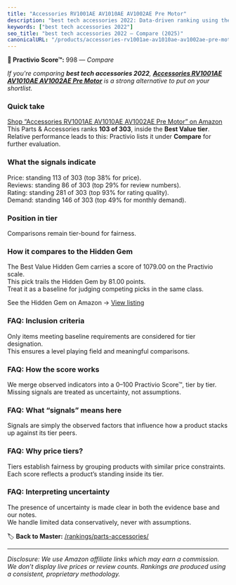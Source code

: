 ```yaml
---
title: "Accessories RV1001AE AV1010AE AV1002AE Pre Motor"
description: "best tech accessories 2022: Data-driven ranking using the Practivio Score™. Positioned by quality, value, demand, findability, momentum."
keywords: ["best tech accessories 2022"]
seo_title: "best tech accessories 2022 — Compare (2025)"
canonicalURL: "/products/accessories-rv1001ae-av1010ae-av1002ae-pre-motor-B0C39TS1G6/"
---
```


**🛒 Practivio Score™:** 998 — _Compare_


*If you're comparing **best tech accessories 2022**, **[Accessories RV1001AE AV1010AE AV1002AE Pre Motor](https://www.amazon.com/dp/B0C39TS1G6?tag=practivio-20)** is a strong alternative to put on your shortlist.*
### Quick take
[Shop “Accessories RV1001AE AV1010AE AV1002AE Pre Motor” on Amazon](https://www.amazon.com/dp/B0C39TS1G6?tag=practivio-20)
This Parts & Accessories ranks **103 of 303**, inside the **Best Value tier**.  
Relative performance leads to this: Practivio lists it under **Compare** for further evaluation.

### What the signals indicate
Price: standing 113 of 303 (top 38% for price).  
Reviews: standing 86 of 303 (top 29% for review numbers).  
Rating: standing 281 of 303 (top 93% for rating quality).  
Demand: standing 146 of 303 (top 49% for monthly demand).

### Position in tier
Comparisons remain tier-bound for fairness.

### How it compares to the Hidden Gem
The Best Value Hidden Gem carries a score of 1079.00 on the Practivio scale.  
This pick trails the Hidden Gem by 81.00 points.  
Treat it as a baseline for judging competing picks in the same class.  

See the Hidden Gem on Amazon → [View listing](https://www.amazon.com/dp/B09KT67BL1?tag=practivio-20)

### FAQ: Inclusion criteria
Only items meeting baseline requirements are considered for tier designation.  
This ensures a level playing field and meaningful comparisons.

### FAQ: How the score works
We merge observed indicators into a 0–100 Practivio Score™, tier by tier.  
Missing signals are treated as uncertainty, not assumptions.

### FAQ: What “signals” means here
Signals are simply the observed factors that influence how a product stacks up against its tier peers.

### FAQ: Why price tiers?
Tiers establish fairness by grouping products with similar price constraints.  
Each score reflects a product’s standing inside its tier.

### FAQ: Interpreting uncertainty
The presence of uncertainty is made clear in both the evidence base and our notes.  
We handle limited data conservatively, never with assumptions.

<!-- Missing template for Compare/CompareWithinPriceClass -->


🏷️ **Back to Master:** [/rankings/parts-accessories/](/rankings/parts-accessories/)

---
_Disclosure: We use Amazon affiliate links which may earn a commission. We don’t display live prices or review counts. Rankings are produced using a consistent, proprietary methodology._
